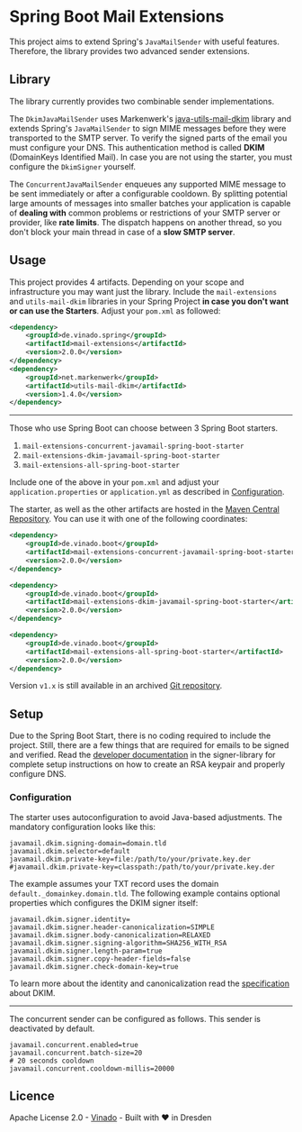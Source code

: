 # Spring Boot Mail Extensions

This project aims to extend Spring's `JavaMailSender` with useful features. Therefore, the library provides two advanced
sender extensions.


## Library

The library currently provides two combinable sender implementations.

The `DkimJavaMailSender` uses Markenwerk's [java-utils-mail-dkim](https://github.com/markenwerk/java-utils-mail-dkim)
library and extends Spring's `JavaMailSender` to sign MIME messages before they were transported to the SMTP server. To
verify the signed parts of the email you must configure your DNS. This authentication method is called **DKIM**
(DomainKeys Identified Mail). In case you are not using the starter, you must configure the `DkimSigner` yourself.

The `ConcurrentJavaMailSender` enqueues any supported MIME message to be sent immediately or after a configurable
cooldown. By splitting potential large amounts of messages into smaller batches your application is capable of **dealing
with** common problems or restrictions of your SMTP server or provider, like **rate limits**. The dispatch happens on
another thread, so you don't block your main thread in case of a **slow SMTP server**.


## Usage

This project provides 4 artifacts. Depending on your scope and infrastructure you may want just the library. Include
the `mail-extensions` and `utils-mail-dkim` libraries in your Spring Project **in case you don't want or can use the
Starters**. Adjust your `pom.xml` as followed:

```xml
<dependency>
    <groupId>de.vinado.spring</groupId>
    <artifactId>mail-extensions</artifactId>
    <version>2.0.0</version>
</dependency>
<dependency>
    <groupId>net.markenwerk</groupId>
    <artifactId>utils-mail-dkim</artifactId>
    <version>1.4.0</version>
</dependency>
```

---

Those who use Spring Boot can choose between 3 Spring Boot starters.

1. `mail-extensions-concurrent-javamail-spring-boot-starter`
2. `mail-extensions-dkim-javamail-spring-boot-starter`
3. `mail-extensions-all-spring-boot-starter`

Include one of the above in your `pom.xml` and adjust your `application.properties` or `application.yml` as described in
[Configuration](#Configuration).

The starter, as well as the other artifacts are hosted in the
[Maven Central Repository](https://search.maven.org/artifact/de.vinado.boot/mail-extensions-spring-boot/2.0.0/pom).
You can use it with one of the following coordinates:

```xml
<dependency>
    <groupId>de.vinado.boot</groupId>
    <artifactId>mail-extensions-concurrent-javamail-spring-boot-starter</artifactId>
    <version>2.0.0</version>
</dependency>

<dependency>
    <groupId>de.vinado.boot</groupId>
    <artifactId>mail-extensions-dkim-javamail-spring-boot-starter</artifactId>
    <version>2.0.0</version>
</dependency>

<dependency>
    <groupId>de.vinado.boot</groupId>
    <artifactId>mail-extensions-all-spring-boot-starter</artifactId>
    <version>2.0.0</version>
</dependency>
```

Version `v1.x` is still available in an archived [Git repository](https://github.com/V1ncNet/spring-boot-dkim-javamail).


## Setup

Due to the Spring Boot Start, there is no coding required to include the project. Still, there are a few things that are
required for emails to be signed and verified. Read the
[developer documentation](https://github.com/markenwerk/java-utils-mail-dkim#setup) in the signer-library for complete
setup instructions on how to create an RSA keypair and properly configure DNS.


### Configuration

The starter uses autoconfiguration to avoid Java-based adjustments. The mandatory configuration looks like this:

```properties
javamail.dkim.signing-domain=domain.tld
javamail.dkim.selector=default
javamail.dkim.private-key=file:/path/to/your/private.key.der
#javamail.dkim.private-key=classpath:/path/to/your/private.key.der
```

The example assumes your TXT record uses the domain `default._domainkey.domain.tld`. The following example contains
optional properties which configures the DKIM signer itself:

```properties
javamail.dkim.signer.identity=
javamail.dkim.signer.header-canonicalization=SIMPLE
javamail.dkim.signer.body-canonicalization=RELAXED
javamail.dkim.signer.signing-algorithm=SHA256_WITH_RSA
javamail.dkim.signer.length-param=true
javamail.dkim.signer.copy-header-fields=false
javamail.dkim.signer.check-domain-key=true
```

To learn more about the identity and canonicalization read the [specification](https://tools.ietf.org/html/rfc6376)
about DKIM.

---

The concurrent sender can be configured as follows. This sender is deactivated by default.

```properties
javamail.concurrent.enabled=true
javamail.concurrent.batch-size=20
# 20 seconds cooldown
javamail.concurrent.cooldown-millis=20000
```


## Licence

Apache License 2.0 - [Vinado](https://vinado.de) - Built with :heart: in Dresden
